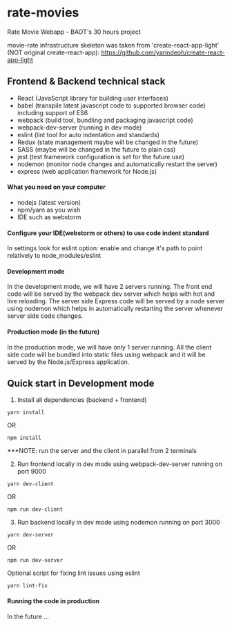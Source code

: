 # rate-movies
Rate Movie Webapp - BAOT's 30 hours project 

movie-rate infrastructure skeleton was taken from 'create-react-app-light' (NOT original create-react-app):
https://github.com/yarindeoh/create-react-app-light

## Frontend & Backend technical stack

* React (JavaScript library for building user interfaces)
* babel (transpile latest javascript code to supported browser code) including support of ES6 
* webpack (build tool, bundling and packaging javascript code) 
* webpack-dev-server (running in dev mode)
* eslint (lint tool for auto indentation and standards)
* Redux (state management maybe will be changed in the future)
* SASS (maybe will be changed in the future to plain css)
* jest (test framework configuration is set for the future use)
* nodemon (monitor node changes and automatically restart the server)
* express (web application framework for Node.js)

#### What you need on your computer 
- nodejs (latest version)
- npm/yarn as you wish
- IDE such as webstorm 

#### Configure your IDE(webstorm or others) to use code indent standard
In settings look for eslint option: enable and change it's path to point relatively to node_modules/eslint

#### Development mode
In the development mode, we will have 2 servers running. The front end code will be served by the webpack dev server which helps with hot and live reloading. The server side Express code will be served by a node server using nodemon which helps in automatically restarting the server whenever server side code changes.

#### Production mode (in the future)
In the production mode, we will have only 1 server running. All the client side code will be bundled into static files using webpack and it will be served by the Node.js/Express application.

## Quick start in Development mode
1) Install all dependencies (backend + frontend)

```
yarn install 
```
OR
```
npm install 
```

***NOTE: run the server and the client in parallel from 2 terminals


2) Run frontend locally in dev mode using webpack-dev-server running on port 9000

```
yarn dev-client
```
OR
```
npm run dev-client 
```

3) Run backend locally in dev mode using nodemon running on port 3000

```
yarn dev-server
```
OR
```
npm run dev-server 
```

Optional script for fixing  lint issues  using eslint

```
yarn lint-fix
```

#### Running the code in production
In the future ...
